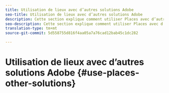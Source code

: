 ```yaml
---
title: Utilisation de lieux avec d’autres solutions Adobe
seo-title: Utilisation de lieux avec d’autres solutions Adobe
description: Cette section explique comment utiliser Places avec d’autres solutions Adobe.
seo-description: Cette section explique comment utiliser Places avec d’autres solutions Adobe.
translation-type: tm+mt
source-git-commit: 5d558755d816f4aa05a7a76cad12bab45c1dc282

---
```



# Utilisation de lieux avec d’autres solutions Adobe {#use-places-other-solutions}

